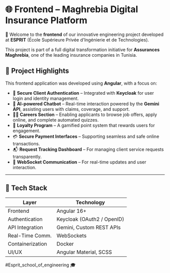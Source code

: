 # 🌐 Frontend – Maghrebia Digital Insurance Platform

🚀 Welcome to the **frontend** of our innovative engineering project developed at **ESPRIT** (École Supérieure Privée d'Ingénierie et de Technologies).

This project is part of a full digital transformation initiative for **Assurances Maghrebia**, one of the leading insurance companies in Tunisia.

## 🎯 Project Highlights

This frontend application was developed using **Angular**, with a focus on:

- 🔐 **Secure Client Authentication** – Integrated with **Keycloak** for user login and identity management.
- 🤖 **AI-powered Chatbot** – Real-time interaction powered by the **Gemini API**, assisting users with claims, coverage, and support.
- 🧑‍💼 **Careers Section** – Enabling applicants to browse job offers, apply online, and complete automated quizzes.
- 🎁 **Loyalty Program** – A gamified point system that rewards users for engagement.
- 💳 **Secure Payment Interfaces** – Supporting seamless and safe online transactions.
- 📬 **Request Tracking Dashboard** – For managing client service requests transparently.
- 📡 **WebSocket Communication** – For real-time updates and user interaction.

---

## 🧰 Tech Stack

| Layer           | Technology                  |
|----------------|------------------------------|
| Frontend        | Angular 16+                  |
| Authentication  | Keycloak (OAuth2 / OpenID)   |
| API Integration | Gemini, Custom REST APIs     |
| Real-Time Comm. | WebSockets                   |
| Containerization| Docker                       |
| UI/UX           | Angular Material, SCSS       |


 #Esprit_school_of_engineering 🎓


